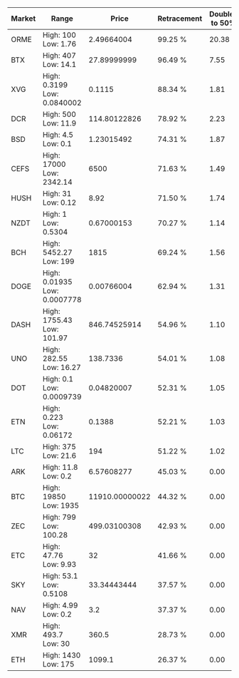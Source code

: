 | Market | Range | Price| Retracement | Doubles to 50% |
| --- | --- | --- | --- | --- |
| ORME | High: 100<br />Low: 1.76 | 2.49664004 | 99.25 % | 20.38 |
| BTX | High: 407<br />Low: 14.1 | 27.89999999 | 96.49 % | 7.55 |
| XVG | High: 0.3199<br />Low: 0.0840002 | 0.1115 | 88.34 % | 1.81 |
| DCR | High: 500<br />Low: 11.9 | 114.80122826 | 78.92 % | 2.23 |
| BSD | High: 4.5<br />Low: 0.1 | 1.23015492 | 74.31 % | 1.87 |
| CEFS | High: 17000<br />Low: 2342.14 | 6500 | 71.63 % | 1.49 |
| HUSH | High: 31<br />Low: 0.12 | 8.92 | 71.50 % | 1.74 |
| NZDT | High: 1<br />Low: 0.5304 | 0.67000153 | 70.27 % | 1.14 |
| BCH | High: 5452.27<br />Low: 199 | 1815 | 69.24 % | 1.56 |
| DOGE | High: 0.01935<br />Low: 0.0007778 | 0.00766004 | 62.94 % | 1.31 |
| DASH | High: 1755.43<br />Low: 101.97 | 846.74525914 | 54.96 % | 1.10 |
| UNO | High: 282.55<br />Low: 16.27 | 138.7336 | 54.01 % | 1.08 |
| DOT | High: 0.1<br />Low: 0.0009739 | 0.04820007 | 52.31 % | 1.05 |
| ETN | High: 0.223<br />Low: 0.06172 | 0.1388 | 52.21 % | 1.03 |
| LTC | High: 375<br />Low: 21.6 | 194 | 51.22 % | 1.02 |
| ARK | High: 11.8<br />Low: 0.2 | 6.57608277 | 45.03 % | 0.00 |
| BTC | High: 19850<br />Low: 1935 | 11910.00000022 | 44.32 % | 0.00 |
| ZEC | High: 799<br />Low: 100.28 | 499.03100308 | 42.93 % | 0.00 |
| ETC | High: 47.76<br />Low: 9.93 | 32 | 41.66 % | 0.00 |
| SKY | High: 53.1<br />Low: 0.5108 | 33.34443444 | 37.57 % | 0.00 |
| NAV | High: 4.99<br />Low: 0.2 | 3.2 | 37.37 % | 0.00 |
| XMR | High: 493.7<br />Low: 30 | 360.5 | 28.73 % | 0.00 |
| ETH | High: 1430<br />Low: 175 | 1099.1 | 26.37 % | 0.00 |

